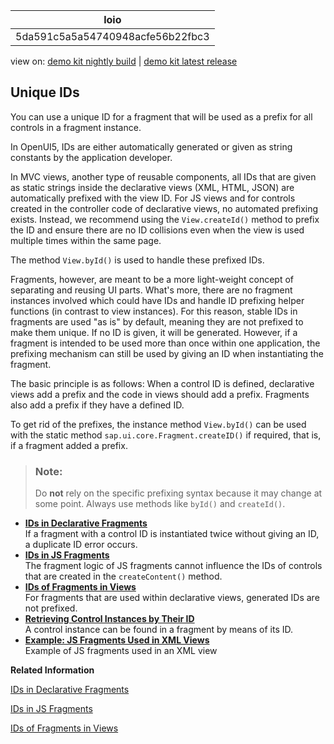<!-- loio5da591c5a5a54740948acfe56b22fbc3 -->

| loio |
| -----|
| 5da591c5a5a54740948acfe56b22fbc3 |

<div id="loio">

view on: [demo kit nightly build](https://sdk.openui5.org/nightly/#/topic/5da591c5a5a54740948acfe56b22fbc3) | [demo kit latest release](https://sdk.openui5.org/topic/5da591c5a5a54740948acfe56b22fbc3)</div>

## Unique IDs

You can use a unique ID for a fragment that will be used as a prefix for all controls in a fragment instance.

In OpenUI5, IDs are either automatically generated or given as string constants by the application developer.

In MVC views, another type of reusable components, all IDs that are given as static strings inside the declarative views \(XML, HTML, JSON\) are automatically prefixed with the view ID. For JS views and for controls created in the controller code of declarative views, no automated prefixing exists. Instead, we recommend using the `View.createId()` method to prefix the ID and ensure there are no ID collisions even when the view is used multiple times within the same page.

The method `View.byId()` is used to handle these prefixed IDs.

Fragments, however, are meant to be a more light-weight concept of separating and reusing UI parts. What's more, there are no fragment instances involved which could have IDs and handle ID prefixing helper functions \(in contrast to view instances\). For this reason, stable IDs in fragments are used "as is" by default, meaning they are not prefixed to make them unique. If no ID is given, it will be generated. However, if a fragment is intended to be used more than once within one application, the prefixing mechanism can still be used by giving an ID when instantiating the fragment.

The basic principle is as follows: When a control ID is defined, declarative views add a prefix and the code in views should add a prefix. Fragments also add a prefix if they have a defined ID.

To get rid of the prefixes, the instance method `View.byId()` can be used with the static method `sap.ui.core.Fragment.createID()` if required, that is, if a fragment added a prefix.

> ### Note:  
> Do **not** rely on the specific prefixing syntax because it may change at some point. Always use methods like `byId()` and `createId()`.

-   **[IDs in Declarative Fragments](IDs_in_Declarative_Fragments_0715706.md "If a fragment with a control ID is instantiated twice without giving an ID, a
		duplicate ID error occurs.")**  
If a fragment with a control ID is instantiated twice without giving an ID, a duplicate ID error occurs.
-   **[IDs in JS Fragments](IDs_in_JS_Fragments_896fa9a.md "The fragment logic of JS fragments cannot influence the IDs of controls that are
		created in the createContent() method.")**  
The fragment logic of JS fragments cannot influence the IDs of controls that are created in the `createContent()` method.
-   **[IDs of Fragments in Views](IDs_of_Fragments_in_Views_f10bf70.md "For fragments that are used within declarative views, generated IDs are not prefixed. ")**  
For fragments that are used within declarative views, generated IDs are not prefixed.
-   **[Retrieving Control Instances by Their ID](Retrieving_Control_Instances_by_Their_ID_8b32551.md "A control instance can be found in a fragment by means of its ID. ")**  
A control instance can be found in a fragment by means of its ID.
-   **[Example: JS Fragments Used in XML Views](Example_JS_Fragments_Used_in_XML_Views_faaff35.md "Example of JS fragments used in an XML view")**  
Example of JS fragments used in an XML view

**Related Information**  


[IDs in Declarative Fragments](IDs_in_Declarative_Fragments_0715706.md "If a fragment with a control ID is instantiated twice without giving an ID, a duplicate ID error occurs.")

[IDs in JS Fragments](IDs_in_JS_Fragments_896fa9a.md "The fragment logic of JS fragments cannot influence the IDs of controls that are created in the createContent() method.")

[IDs of Fragments in Views](IDs_of_Fragments_in_Views_f10bf70.md "For fragments that are used within declarative views, generated IDs are not prefixed.")

